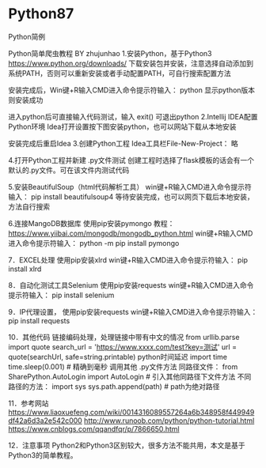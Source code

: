 # Python87
Python简例

Python简单爬虫教程 
BY zhujunhao
1.安装Python，基于Python3
https://www.python.org/downloads/
下载安装包并安装，注意选择自动添加到系统PATH，否则可以重新安装或者手动配置PATH，可自行搜索配置方法

安装完成后，Win键+R输入CMD进入命令提示符输入：
python
显示python版本则安装成功
 
进入python后可直接输入代码测试，输入 exit() 可退出python
2.Intellij IDEA配置Python环境
Idea打开设置按下图安装python，也可以网站下载从本地安装
 
安装完成后重启Idea
3.创建Python工程
Idea工具栏File-New-Project：
略

4.打开Python工程并新建 .py文件测试
创建工程时选择了flask模板的话会有一个默认的.py文件。可在该文件内测试代码
 
5.安装BeautifulSoup（html代码解析工具）
win键+R输入CMD进入命令提示符输入：
pip install beautifulsoup4
等待安装完成，也可以网页下载后本地安装，方法自行搜索

6.连接MangoDB数据库
使用pip安装pymongo
教程：https://www.yiibai.com/mongodb/mongodb_python.html
win键+R输入CMD进入命令提示符输入：
python -m pip install pymongo

7．EXCEL处理
使用pip安装xlrd 
win键+R输入CMD进入命令提示符输入：
pip install xlrd

8．自动化测试工具Selenium
使用pip安装requests
win键+R输入CMD进入命令提示符输入：
pip install selenium

9．IP代理设置，
使用pip安装requests 
win键+R输入CMD进入命令提示符输入：
pip install requests

10．其他代码
链接编码处理，处理链接中带有中文的情况
from urllib.parse import quote
search_url = 'https://www.xxxx.com/test?key=测试'
url = quote(searchUrl, safe=string.printable)
python时间延迟
import time
time.sleep(0.001)  # 精确到毫秒
调用其他 .py文件方法
同路径文件：
from SharePython.AutoLogin import AutoLogin # 引入其他同路径下文件方法
不同路径的方法：
import sys
sys.path.append(path) # path为绝对路径

11．参考网站
https://www.liaoxuefeng.com/wiki/0014316089557264a6b348958f449949df42a6d3a2e542c000
http://www.runoob.com/python/python-tutorial.html
https://www.cnblogs.com/qqandfqr/p/7866650.html

12．注意事项
Python2和Python3区别较大，很多方法不能共用，本文是基于Python3的简单教程。
